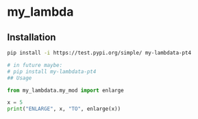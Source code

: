 # my_lambda

## Installation
```sh
pip install -i https://test.pypi.org/simple/ my-lambdata-pt4

# in future maybe:
# pip install my-lambdata-pt4
## Usage
```

```py
from my_lambdata.my_mod import enlarge

x = 5
print("ENLARGE", x, "TO", enlarge(x))
```
